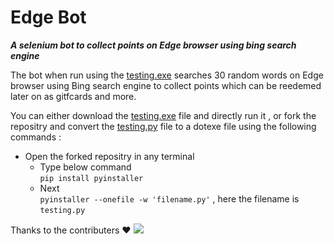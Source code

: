 # Edge Bot 

**_A selenium bot to collect points on Edge browser using bing search engine_**

The bot when run using the [testing.exe](https://github.com/jals413/edge_bot/blob/main/testing.exe) searches 30 random words on Edge browser using Bing search engine to collect points which can be reedemed later on as gitfcards and more. 

You can either download the [testing.exe](https://github.com/jals413/edge_bot/blob/main/testing.exe) file and directly run it , or fork the repositry and convert the [testing.py](https://github.com/jals413/edge_bot/blob/main/testing.py) file to a dotexe file using the following commands :

- Open the forked repositry in any terminal 
  - Type below command  
   `pip install pyinstaller`
  - Next  
    `pyinstaller --onefile -w 'filename.py'` , here the filename is `testing.py`
    
    
Thanks to the contributers ❤️
<a href="https://github.com/Low4ey/SIH/graphs/contributors"><img src="https://opencollective.com/edge_bot/contributors.svg?width=890&button=false" /></a>
